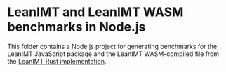 # LeanIMT and LeanIMT WASM benchmarks in Node.js

This folder contains a Node.js project for generating benchmarks for the LeanIMT JavaScript package and the LeanIMT WASM-compiled file from the [LeanIMT Rust implementation](../leanimt-rs/README.md). 

